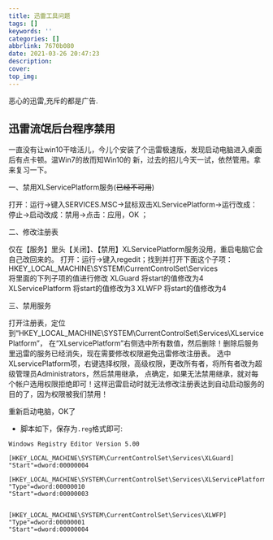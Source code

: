 ```yaml
---
title: 迅雷工具问题
tags: []
keywords: ''
categories: []
abbrlink: 7670b080
date: 2021-03-26 20:47:23
description:
cover:
top_img:
---
```




恶心的迅雷,充斥的都是广告.



## 迅雷流氓后台程序禁用

一直没有让win10干啥活儿，今儿个安装了个迅雷极速版，发现启动电脑进入桌面后有点卡顿。温Win7的故而知Win10的
新，过去的招儿今天一试，依然管用。拿来复习一下。

一、禁用XLServicePlatform服务(~~已经不可用~~)

打开：运行→键入SERVICES.MSC→鼠标双击XLServicePlatform→运行改成：停止→启动改成：禁用→点击：应用，OK
；

二、修改注册表

仅在【服务】里头【关闭】、【禁用】XLServicePlatform服务没用，重启电脑它会自己改回来的。
打开：运行→键入regedit；找到并打开下面这个子项：
HKEY_LOCAL_MACHINE\SYSTEM\CurrentControlSet\Services\
将里面的下列子项的值进行修改
XLGuard  将start的值修改为4
XLServicePlatform  将start的值修改为3
XLWFP  将start的值修改为4

三、禁用服务

打开注册表，定位到“HKEY_LOCAL_MACHINE\SYSTEM\CurrentControlSet\Services\XLservicePlatform”，
在“XLservicePlatform”右侧选中所有数值，然后删除！删除后服务里迅雷的服务已经消失，现在需要修改权限避免迅雷修改注册表。
选中XLservicePlatform项，右键选择权限，高级权限，更改所有者，将所有者改为超级管理员Administrators，然后禁用继承，
点确定，如果无法禁用继承，就对每个帐户选用权限拒绝即可！这样迅雷启动时就无法修改注册表达到自动启动服务的目的了，因为权限被我们禁用！

重新启动电脑，OK了

* 脚本如下，保存为`.reg`格式即可:

```
Windows Registry Editor Version 5.00

[HKEY_LOCAL_MACHINE\SYSTEM\CurrentControlSet\Services\XLGuard]
"Start"=dword:00000004

[HKEY_LOCAL_MACHINE\SYSTEM\CurrentControlSet\Services\XLServicePlatform]
"Type"=dword:00000010
"Start"=dword:00000003


[HKEY_LOCAL_MACHINE\SYSTEM\CurrentControlSet\Services\XLWFP]
"Type"=dword:00000001
"Start"=dword:00000004

```